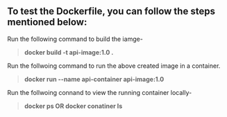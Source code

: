 ## To test the Dockerfile, you can follow the steps mentioned below:

Run the following command to build the iamge-  
> __docker build -t api-image:1.0 .__

 
Run the follwoing command to run the above created image in a container.  
> __docker run --name api-container api-image:1.0__

Run the follwoing connand to view the running container locally-  
> __docker ps OR docker conatiner ls__
